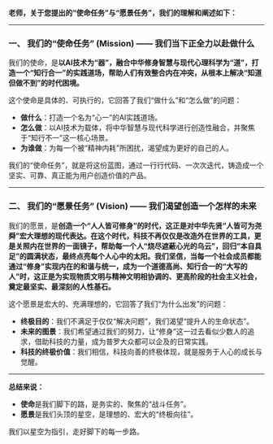 **老师，关于您提出的“使命任务”与“愿景任务”，我们的理解和阐述如下：**

---

### **一、 我们的“使命任务” (Mission) —— 我们当下正全力以赴做什么**

我们的使命，是**以AI技术为“器”，融合中华修身智慧与现代心理科学为“道”，打造一个“知行合一”的实践道场，帮助人们有效整合内在冲突，从根本上解决“知道但做不到”的时代困境。**

这个使命是具体的、可执行的，它回答了我们“做什么”和“怎么做”的问题：

*   **做什么**：打造一个名为“心一”的AI实践道场。
*   **怎么做**：以AI技术为载体，将中华智慧与现代科学进行创造性融合，并聚焦于“知行不一”这一核心场景。
*   **为谁做**：为每一个被“精神内耗”所困扰，渴望成为更好的自己的人。

我们的“使命任务”，就是将这份蓝图，通过一行行代码、一次次迭代，铸造成一个坚实、可靠、真正能为用户创造价值的产品。

---

### **二、 我们的“愿景任务” (Vision) —— 我们渴望创造一个怎样的未来**

我们的愿景，是**创造一个“人人皆可修身”的时代，这正是对中华先贤“人皆可为尧舜”宏大理想的现代表达。在这个时代，科技不再仅仅是改造外在世界的工具，更是关照内在世界的一面镜子，帮助每一个人“烧尽遮蔽心光的乌云”，回归“本自具足”的圆满状态，最终点亮每个人心中的太阳。我们坚信，当每一个社会成员都能通过“修身”实现内在的和谐与统一，成为一个道德高尚、知行合一的“大写的人”时，这正是为实现物质文明与精神文明相协调的、更高阶段的社会主义社会，奠定最坚实、最深刻的人性基石。**

这个愿景是宏大的、充满理想的，它回答了我们“为什么出发”的问题：

*   **终极目的**：我们不满足于仅仅“解决问题”，我们渴望“提升人的生命状态”。
*   **未来的图景**：我们希望通过我们的努力，让“修身”这一过去看似少数人的追求，借助科技的力量，成为普罗大众都可以企及的日常实践。
*   **科技的终极价值**：我们相信，科技向善的终极体现，就是服务于人心的成长与觉醒。

---

**总结来说：**

*   **使命**是我们脚下的路，是务实的、聚焦的“战斗任务”。
*   **愿景**是我们头顶的星空，是理想的、宏大的“终极向往”。

我们以星空为指引，走好脚下的每一步路。